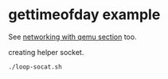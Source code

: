 # gettimeofday example

See [networking with qemu section](https://docs.zephyrproject.org/latest/connectivity/networking/qemu_setup.html#networking-with-qemu) too.

creating helper socket.

```console
./loop-socat.sh
```
